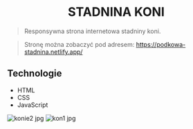 <h1 align="center"> STADNINA KONI </h1>

>Responsywna strona internetowa stadniny koni.


>Stronę można zobaczyć pod adresem: https://podkowa-stadnina.netlify.app/



## Technologie
- HTML
- CSS
- JavaScript




![konie2 jpg](https://user-images.githubusercontent.com/105555319/168483695-d6b207aa-e903-4da9-a282-c2344c651668.png)
![kon1 jpg](https://user-images.githubusercontent.com/105555319/168483703-2f8fdfe5-6db7-46ac-98bc-f14f179c5d5e.png)
